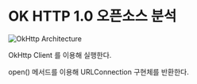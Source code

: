 # OK HTTP 1.0 오픈소스 분석

![OkHttp Architecture](./images/okhttp-architecture.png)

OkHttp Client 를 이용해 실행한다.

open() 메서드를 이용해 URLConnection 구현체를 반환한다.
